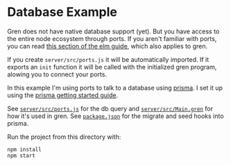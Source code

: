 # Database Example

Gren does not have native database support (yet).
But you have access to the entire node ecosystem through ports.
If you aren't familiar with ports, you can read [this section of the elm guide](https://guide.elm-lang.org/interop/ports), which also applies to gren.

If you create `server/src/ports.js` it will be automatically imported.
If it exports an `init` function it will be called with the initialized gren program,
alowing you to connect your ports.

In this example I'm using ports to talk to a database using [prisma](https://www.prisma.io/).
I set it up using the [prisma getting started guide](https://www.prisma.io/docs/getting-started).

See [`server/src/ports.js`](server/src/ports.js) for the db query
and [`server/src/Main.gren`](server/src/Main.gren) for how it's used in gren.
See [`package.json`](package.json) for the migrate and seed hooks into prisma.

Run the project from this directory with:

```
npm install
npm start
```
